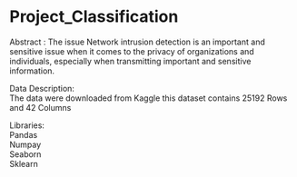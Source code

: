 # Project_Classification

Abstract : 
The issue Network intrusion detection is an important and sensitive issue when it comes to the privacy of organizations and individuals, especially when transmitting important and sensitive information. </br>

Data Description: </br>
The data were downloaded from Kaggle this dataset contains 25192 Rows and 42 Columns </br>

Libraries: </br>
Pandas </br>
Numpay </br>
Seaborn </br>
Sklearn </br>
